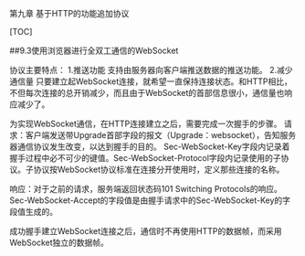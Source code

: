 第九章 基于HTTP的功能追加协议

[TOC]

##9.3使用浏览器进行全双工通信的WebSocket

协议主要特点：
1.推送功能
支持由服务器向客户端推送数据的推送功能。
2.减少通信量
只要建立起WebSocket连接，就希望一直保持连接状态。和HTTP相比，不但每次连接的总开销减少，而且由于WebSocket的首部信息很小，通信量也响应减少了。

为实现WebSocket通信，在HTTP连接建立之后，需要完成一次握手的步骤。
请求：客户端发送带Upgrade首部字段的报文（Upgrade：websocket），告知服务器通信协议发生改变，以达到握手的目的。
Sec-WebSocket-Key字段内记录着握手过程中必不可少的键值。Sec-WebSocket-Protocol字段内记录使用的子协议。子协议按WebSocket协议标准在连接分开使用时，定义那些连接的名称。

响应：对于之前的请求，服务端返回状态码101 Switching Protocols的响应。
Sec-WebSocket-Accept的字段值是由握手请求中的Sec-WebSocket-Key的字段值生成的。

成功握手建立WebSocket连接之后，通信时不再使用HTTP的数据帧，而采用WebSocket独立的数据帧。